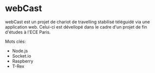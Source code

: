 # webCast

webCast est un projet de chariot de travelling stabilisé téléguidé via une application web. 
Celui-ci est dévellopé dans le cadre d'un projet de fin d'études à l'ECE Paris.

Mots clés:
- Node.js
- Socket.io
- Raspberry
- T-Rex
